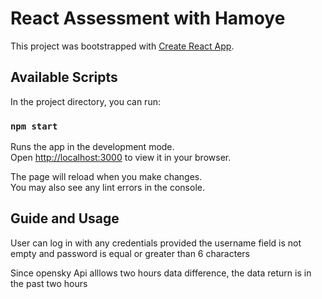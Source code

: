 # React Assessment with Hamoye

This project was bootstrapped with [Create React App](https://github.com/facebook/create-react-app).

## Available Scripts

In the project directory, you can run:

### `npm start`

Runs the app in the development mode.\
Open [http://localhost:3000](http://localhost:3000) to view it in your browser.

The page will reload when you make changes.\
You may also see any lint errors in the console.


## Guide and Usage

User can log in with any credentials provided the username field is not empty and password is equal or greater than 6 characters

Since opensky Api alllows two hours data difference, the data return is in the past two hours